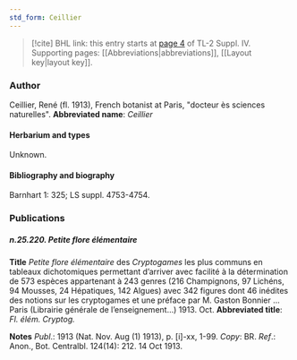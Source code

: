 ```yaml
---
std_form: Ceillier
---
```


> [!cite] BHL link: this entry starts at [page 4](https://www.biodiversitylibrary.org/page/33265681) of TL-2 Suppl. IV.
> Supporting pages: [[Abbreviations|abbreviations]], [[Layout key|layout key]].

### Author

Ceillier, René (fl. 1913), French botanist at Paris, "docteur ès sciences naturelles". 
**Abbreviated name**: *Ceillier*

#### Herbarium and types

Unknown.

#### Bibliography and biography

Barnhart 1: 325; LS suppl. 4753-4754.

### Publications

##### n.25.220. Petite flore élémentaire

**Title**
*Petite flore élémentaire* des *Cryptogames* les plus communs en tableaux dichotomiques permettant d’arriver avec facilité à la détermination de 573 espèces appartenant à 243 genres (216 Champignons, 97 Lichéns, 94 Mousses, 24 Hépatiques, 142 Algues) avec 342 figures dont 46 inédites des notions sur les cryptogames et une préface par M. Gaston Bonnier ... Paris (Librairie générale de l’enseignement...) 1913. Oct.
**Abbreviated title**: *Fl. élém. Cryptog.*

**Notes**
*Publ*.: 1913 (Nat. Nov. Aug (1) 1913), p. \[i\]-xx, 1-99. *Copy*: BR.
*Ref*.: Anon., Bot. Centralbl. 124(14): 212. 14 Oct 1913.

